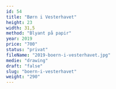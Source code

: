 ```yaml
---
id: 54
title: "Børn i Vesterhavet"
height: 23
width: 31,5
method: "Blyant på papir"
year: 2019
price: "700"
status: "privat"
fileName: "2019-boern-i-vesterhavet.jpg"
medie: "drawing"
draft: "false"
slug: "boern-i-vesterhavet"
weight: "290"
---
```

